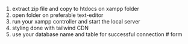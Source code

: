 1. extract zip file and copy to htdocs on xampp folder
2. open folder on preferable text-editor
3. run your xampp controller and start the local server
4. styling done with tailwind CDN
5. use your database name and table for successful connection
#   f o r m  
 